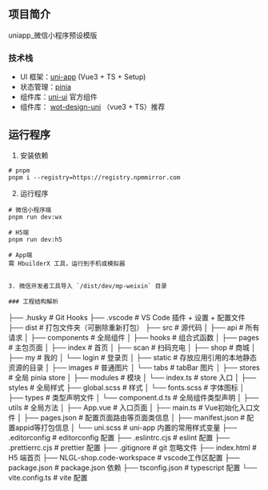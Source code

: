 ## 项目简介

uniapp_微信小程序预设模版

### 技术栈

- UI 框架：[uni-app](https://uniapp.dcloud.net.cn/) (Vue3 + TS + Setup)
- 状态管理：[pinia](https://pinia.vuejs.org/zh/)
- 组件库：[uni-ui](https://uniapp.dcloud.net.cn/component/uniui/uni-ui.html) 官方组件
- 组件库： [wot-design-uni](https://wot-design-uni.gitee.io/) （vue3 + TS）推荐

## 运行程序

1. 安装依赖

```shell
# pnpm
pnpm i --registry=https://registry.npmmirror.com
```

2. 运行程序

```shell
# 微信小程序端
pnpm run dev:wx

# H5端
pnpm run dev:h5

# App端
需 HbuilderX 工具，运行到手机或模拟器


3. 微信开发者工具导入 `/dist/dev/mp-weixin` 目录

### 工程结构解析

```
├── .husky                     # Git Hooks
├── .vscode                    # VS Code 插件 + 设置 + 配置文件
├── dist                       # 打包文件夹（可删除重新打包）
├── src                        # 源代码
│   ├── api                     # 所有请求
│   ├── components             # 全局组件
│   ├── hooks                  # 组合式函数
│   ├── pages                  # 主包页面
│       ├── index               # 首页
│       ├── scan                # 扫码充电
│       ├── shop                # 商城
│       ├── my                  # 我的
│       └── login               # 登录页
│   ├── static                 # 存放应用引用的本地静态资源的目录
│       ├── images              # 普通图片
│       └── tabs                # tabBar 图片
│   ├── stores                 # 全局 pinia store
│       ├── modules             # 模块
│       └── index.ts            # store 入口
│   ├── styles                 # 全局样式
        ├── global.scss         # 样式
│       └── fonts.scss          # 字体图标
│   ├── types                  # 类型声明文件
│       └── component.d.ts      # 全局组件类型声明
│   ├── utils                  # 全局方法
│   ├── App.vue                # 入口页面
│   ├── main.ts                # Vue初始化入口文件
│   ├── pages.json             # 配置页面路由等页面类信息
│   ├── manifest.json          # 配置appid等打包信息
│   └── uni.scss               # uni-app 内置的常用样式变量
├── .editorconfig              # editorconfig 配置
├── .eslintrc.cjs              # eslint 配置
├── .prettierrc.cjs            # prettier 配置
├── .gitignore                 # git 忽略文件
├── index.html                 # H5 端首页
├── NLGL-shop.code-workspace   # vscode工作区配置
├── package.json               # package.json 依赖
├── tsconfig.json              # typescript 配置
└── vite.config.ts             # vite 配置
```

